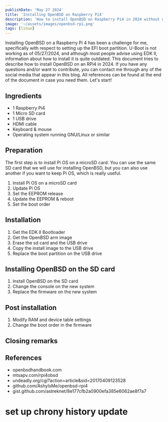 ```yaml
---
publishDate: 'May 27 2024'
title: 'Installing OpenBSD on Raspberry Pi4'
description: 'How to install OpenBSD on Raspberry Pi4 in 2024 without using a serial adapter'
image: '~/assets/images/openbsd-rpi.png'
tags: [linux]
---
```


Installing OpenBSD on a Raspberry Pi 4 has been a challenge for me, specifically with respect to setting up the EFI boot partition. U-Boot is not working as of 05/27/2024, and although most people advise using EDK II, information about how to install it is quite outdated. This document tries to describe how to install OpenBSD on an RPi4 in 2024. If you have any questions and/or want to contribute, you can contact me through any of the social media that appear in this blog. All references can be found at the end of the document in case you need them. Let's start!

## Ingredients

* 1 Raspberry Pi4
* 1 Micro SD card
* 1 USB drive
* HDMI cable
* Keyboard & mouse
* Operating system running GNU/Linux or similar

## Preparation

The first step is to install Pi OS on a microSD card. You can use the same SD card that we will use for installing OpenBSD, but you can also use another if you want to keep Pi OS, which is really useful.

1. Install Pi OS on a microSD card
2. Update Pi OS
3. Set the EEPROM release
4. Update the EEPROM & reboot
5. Set the boot order

## Installation

1. Get the EDK II Bootloader
2. Get the OpenBSD arm image
3. Erase the sd card and the USB drive
4. Copy the install image to the USB drive
5. Replace the boot partition on the USB drive

## Installing OpenBSD on the SD card

1. Install OpenBSD on the SD card
2. Change the console on the new system
3. Replace the firmware on the new system

## Post installation

1. Modify RAM and device table settings
2. Change the boot order in the firmware

## Closing remarks

## References

* openbsdhandbook.com
* mtsapv.com/rpi4obsd
* undeadly.org/cgi?action=article&sid=20170409123528
* github.com/AshyIsMe/openbsd-rpi4
* gist.github.com/astreknet/8e177cfb2a0900efa385e6062ae8f7a7

# set up chrony history update